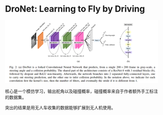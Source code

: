 # DroNet: Learning to Fly by Driving

![结构](./res/DroNet结构.png)

核心是一个模仿学习，输出舵角以及碰撞概率，碰撞概率来自于作者额外手工标注的数据集。

突出的结果是用无人车收集的数据能够扩展到无人机使用。